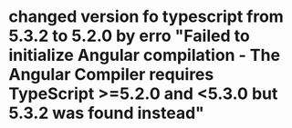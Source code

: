 # changed version fo typescript from 5.3.2 to 5.2.0 by erro "Failed to initialize Angular compilation - The Angular Compiler requires TypeScript >=5.2.0 and <5.3.0 but 5.3.2 was found instead"